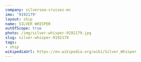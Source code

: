 ```yaml
---
company: silversea-cruises-mc
imo: '9192179'
layout: ship
name: SILVER WHISPER
outOfScope: true
photo: /img/silver-whisper-9192179.jpg
slug: silver-whisper-9192179
tags:
- ship
wikipediaUrl: https://en.wikipedia.org/wiki/Silver_Whisper
---
```

